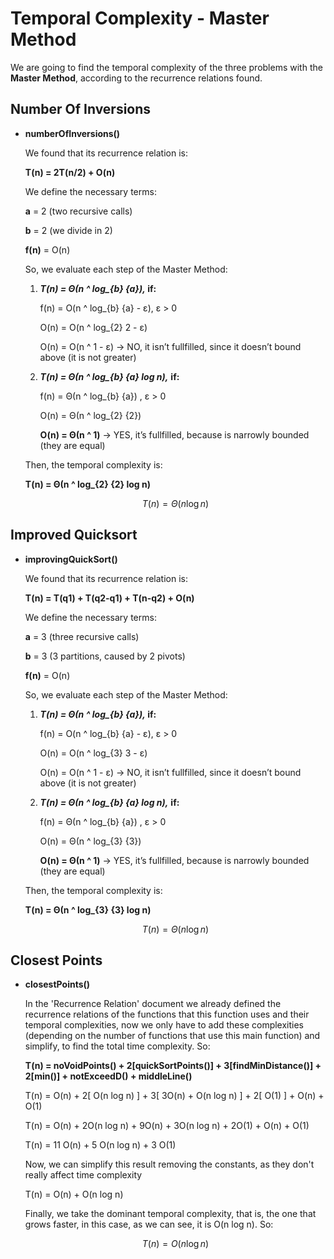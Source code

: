 # Temporal Complexity - Master Method

We are going to find the temporal complexity of the three problems with the **Master Method**, according to the recurrence relations found.

## Number Of Inversions

- **numberOfInversions()**
    
  We found that its recurrence relation is:
    
  **T(n) = 2T(n/2) + O(n)**
    
  We define the necessary terms:
    
  **a** = 2 (two recursive calls)
    
  **b** = 2 (we divide in 2)
    
  **f(n)** = O(n)
    
  So, we evaluate each step of the Master Method:
    
    1. ***T(n) = Θ(n ^ log_{b} {a}),* if:**
        
        f(n) = O(n ^ log_{b} {a} - ε), ε > 0
        
        O(n) = O(n ^ log_{2} 2 - ε)
        
        O(n) = O(n ^ 1 - ε) → NO, it isn’t fullfilled, since it doesn’t bound above (it is not greater)
        
    
    1. ***T(n) = Θ(n ^ log_{b} {a} log n),*** **if:**
        
        f(n) = Θ(n ^ log_{b} {a}) , ε > 0
        
        O(n) = Θ(n ^ log_{2} {2})
        
        **O(n) = Θ(n ^ 1)** → YES, it’s fullfilled, because is narrowly bounded (they are equal)
        
    
  Then, the temporal complexity is:
    
  **T(n) = Θ(n ^ log_{2} {2} log n)**
    
  $$T(n) = Θ(n \log n)$$
    

## Improved Quicksort

- **improvingQuickSort()**
    
  We found that its recurrence relation is:
    
  **T(n) = T(q1) + T(q2-q1) + T(n-q2) + O(n)**
    
  We define the necessary terms:
    
  **a** = 3 (three recursive calls)
    
  **b** = 3 (3 partitions, caused by 2 pivots)
    
  **f(n)** = O(n)
    
  So, we evaluate each step of the Master Method:
    
    1. ***T(n) = Θ(n ^ log_{b} {a}),* if:**
        
        f(n) = O(n ^ log_{b} {a} - ε), ε > 0
        
        O(n) = O(n ^ log_{3} 3 - ε)
        
        O(n) = O(n ^ 1 - ε) → NO, it isn’t fullfilled, since it doesn’t bound above (it is not greater)
        
    
    1. ***T(n) = Θ(n ^ log_{b} {a} log n),*** **if:**
        
        f(n) = Θ(n ^ log_{b} {a}) , ε > 0
        
        O(n) = Θ(n ^ log_{3} {3})
        
        **O(n) = Θ(n ^ 1)** → YES, it’s fullfilled, because is narrowly bounded (they are equal)
        
    
  Then, the temporal complexity is:
    
  **T(n) = Θ(n ^ log_{3} {3} log n)**
    
  $$T(n) = Θ(n \log n)$$
    

## Closest Points

- **closestPoints()**
    
  In the 'Recurrence Relation' document we already defined the recurrence relations of the functions that this function uses and their temporal complexities, now we only have to add these complexities (depending on the number of functions that use this main function) and simplify, to find the total time complexity. So:
    
  **T(n) = noVoidPoints() + 2[quickSortPoints()] + 3[findMinDistance()] + 2[min()] + notExceedD() + middleLine()**
    
  T(n) = O(n) + 2[ O(n log n) ] + 3[ 3O(n) + O(n log n) ] + 2[ O(1) ] + O(n) + O(1)
    
  T(n) = O(n) + 2O(n log n) + 9O(n) + 3O(n log n) + 2O(1) + O(n) + O(1)
    
  T(n) = 11 O(n) + 5 O(n log n) + 3 O(1)
    
  Now, we can simplify this result removing the constants, as they don't really affect time complexity
    
  T(n) = O(n) + O(n log n)
    
  Finally, we take the dominant temporal complexity, that is, the one that grows faster, in this case, as we can see, it is O(n log n). So:
    
  $$T(n) = O(n \log n)$$